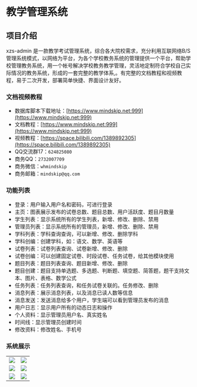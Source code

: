 # 教学管理系统

## 项目介绍

xzs-admin 是一款教学考试管理系统，综合各大院校需求，充分利用互联网络B/S管理系统模式，以网络为平台，为各个学校教务系统的管理提供一个平台，帮助学校管理教务系统，用一个帐号解决学校教务教学管理，灵活地定制符合学校自己实际情况的教务系统，形成的一套完整的教学体系,。有完整的文档教程和视频教程，易于二次开发，部署简单快捷、界面设计友好。

### 文档视频教程

* 数据库脚本下载地址：[https://www.mindskip.net:999](https://www.mindskip.net:999)
* 文档教程：[https://www.mindskip.net:999](https://www.mindskip.net:999)
* 视频教程：[https://space.bilibili.com/1389892305](https://space.bilibili.com/1389892305)
* QQ交流群17：`624825080`
* 商务QQ：`2732007709`
* 商务微信：`whmindskip`
* 商务邮箱：`mindskip@qq.com`

### 功能列表

* 登录：用户输入用户名和密码，可进行登录
* 主页：图表展示发布的试卷总数、题目总数、用户活跃度、题目月数量
* 学生列表：显示系统所有的学生列表，新增、修改、删除、禁用
* 管理员列表：显示系统所有的管理员，新增、修改、删除、禁用
* 学科列表：学科查询查询，可以新增、修改、删除学科
* 学科创编：创建学科，如：语文、数学、英语等
* 试卷列表：试卷列表查询、试卷新增、修改、删除
* 试卷创编：可以创建固定试卷、时段试卷、任务试卷，给其他模块使用
* 题目列表：题目列表查询、题目新增、修改、删除
* 题目创建：题目支持单选题、多选题、判断题、填空题、简答题，题干支持文本、图片、表格、数学公式
* 任务列表：任务列表查询，和任务试卷关联的。任务修改、删除
* 消息列表：展示消息列表，以及消息已读人数等信息
* 消息发送：发送消息给多个用户，学生端可以看到管理员发布的消息
* 用户日志：显示用户所有的动态日志和操作
* 个人资料：显示管理员用户名、真实姓名
* 时间线：显示管理员创建时间
* 修改资料：修改姓名、手机号

### 系统展示

<table>
    <tr>
        <td><img src="docs/images/admin/1.png"/></td>
        <td><img src="docs/images/admin/2.png"/></td>
    </tr>
        <tr>
        <td><img src="docs/images/admin/3.png"/></td>
        <td><img src="docs/images/admin/4.png"/></td>
    </tr>
        <tr>
        <td><img src="docs/images/admin/5.png"/></td>
        <td><img src="docs/images/admin/6.png"/></td>
    </tr>
</table>
